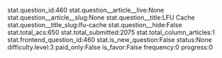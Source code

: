 stat.question_id:460
stat.question__article__live:None
stat.question__article__slug:None
stat.question__title:LFU Cache
stat.question__title_slug:lfu-cache
stat.question__hide:False
stat.total_acs:650
stat.total_submitted:2075
stat.total_column_articles:1
stat.frontend_question_id:460
stat.is_new_question:False
status:None
difficulty.level:3
paid_only:False
is_favor:False
frequency:0
progress:0
